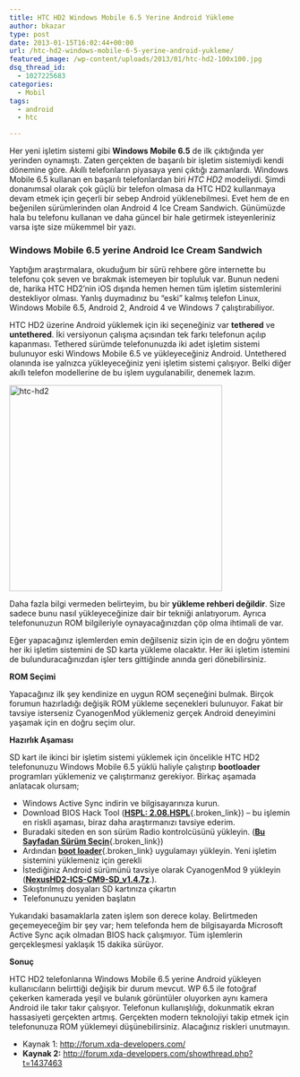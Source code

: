 ```yaml
---
title: HTC HD2 Windows Mobile 6.5 Yerine Android Yükleme
author: bkazar
type: post
date: 2013-01-15T16:02:44+00:00
url: /htc-hd2-windows-mobile-6-5-yerine-android-yukleme/
featured_image: /wp-content/uploads/2013/01/htc-hd2-100x100.jpg
dsq_thread_id:
  - 1027225683
categories:
  - Mobil
tags:
  - android
  - htc

---
```

Her yeni işletim sistemi gibi **Windows Mobile 6.5** de ilk çıktığında yer yerinden oynamıştı. Zaten gerçekten de başarılı bir işletim sistemiydi kendi dönemine göre. Akıllı telefonların piyasaya yeni çıktığı zamanlardı. Windows Mobile 6.5 kullanan en başarılı telefonlardan biri _HTC HD2_ modeliydi. Şimdi donanımsal olarak çok güçlü bir telefon olmasa da HTC HD2 kullanmaya devam etmek için geçerli bir sebep Android yüklenebilmesi. Evet hem de en beğenilen sürümlerinden olan Android 4 Ice Cream Sandwich. Günümüzde hala bu telefonu kullanan ve daha güncel bir hale getirmek isteyenleriniz varsa işte size mükemmel bir yazı.

### Windows Mobile 6.5 yerine Android Ice Cream Sandwich

Yaptığım araştırmalara, okuduğum bir sürü rehbere göre internette bu telefonu çok seven ve bırakmak istemeyen bir topluluk var. Bunun nedeni de, harika HTC HD2’nin iOS dışında hemen hemen tüm işletim sistemlerini destekliyor olması. Yanlış duymadınız bu “eski” kalmış telefon Linux, Windows Mobile 6.5, Android 2, Android 4 ve Windows 7 çalıştırabiliyor.

HTC HD2 üzerine Android yüklemek için iki seçeneğiniz var **tethered** ve **untethered**. İki versiyonun çalışma açısından tek farkı telefonun açılıp kapanması. Tethered sürümde telefonunuzda iki adet işletim sistemi bulunuyor eski Windows Mobile 6.5 ve yükleyeceğiniz Android. Untethered olanında ise yalnızca yükleyeceğiniz yeni işletim sistemi çalışıyor. Belki diğer akıllı telefon modellerine de bu işlem uygulanabilir, denemek lazım.

<img class="aligncenter size-full wp-image-10937" alt="htc-hd2" src="https://www.murekkep.org/wp-content/uploads/2013/01/htc-hd2.jpg" width="380" height="368" srcset="https://www.murekkep.org/wp-content/uploads/2013/01/htc-hd2.jpg 380w, https://www.murekkep.org/wp-content/uploads/2013/01/htc-hd2-50x48.jpg 50w, https://www.murekkep.org/wp-content/uploads/2013/01/htc-hd2-103x100.jpg 103w, https://www.murekkep.org/wp-content/uploads/2013/01/htc-hd2-206x200.jpg 206w, https://www.murekkep.org/wp-content/uploads/2013/01/htc-hd2-314x305.jpg 314w" sizes="(max-width: 380px) 100vw, 380px" /> 

Daha fazla bilgi vermeden belirteyim, bu bir **yükleme rehberi değildir**. Size sadece bunu nasıl yükleyeceğinize dair bir tekniği anlatıyorum. Ayrıca telefonunuzun ROM bilgileriyle oynayacağınızdan çöp olma ihtimali de var.

Eğer yapacağınız işlemlerden emin değilseniz sizin için de en doğru yöntem her iki işletim sistemini de SD karta yükleme olacaktır. Her iki işletim istemini de bulunduracağınızdan işler ters gittiğinde anında geri dönebilirsiniz.

**ROM Seçimi**

Yapacağınız ilk şey kendinize en uygun ROM seçeneğini bulmak. Birçok forumun hazırladığı değişik ROM yükleme seçenekleri bulunuyor. Fakat bir tavsiye isterseniz CyanogenMod yüklemeniz gerçek Android deneyimini yaşamak için en doğru seçim olur.

**Hazırlık Aşaması**

SD kart ile ikinci bir işletim sistemi yüklemek için öncelikle HTC HD2 telefonunuzu Windows Mobile 6.5 yüklü haliyle çalıştırıp **bootloader** programları yüklemeniz ve çalıştırmanız gerekiyor. Birkaç aşamada anlatacak olursam;

  * Windows Active Sync indirin ve bilgisayarınıza kurun.
  * Download BIOS Hack Tool ([**HSPL: 2.08.HSPL**][1]{.broken_link}) – bu işlemin en riskli aşaması, biraz daha araştırmanızı tavsiye ederim.
  * Buradaki siteden en son sürüm Radio kontrolcüsünü yükleyin. ([**Bu Sayfadan Sürüm Seçin**][2]{.broken_link})
  * Ardından [**boot loader**][3]{.broken_link} uygulamayı yükleyin. Yeni işletim sistemini yüklemeniz için gerekli
  * İstediğiniz Android sürümünü tavsiye olarak CyanogenMod 9 yükleyin ([**NexusHD2-ICS-CM9-SD_v1.4.7z**][4].).
  * Sıkıştırılmış dosyaları SD kartınıza çıkartın
  * Telefonunuzu yeniden başlatın

Yukarıdaki basamaklarla zaten işlem son derece kolay. Belirtmeden geçemeyeceğim bir şey var; hem telefonda hem de bilgisayarda Microsoft Active Sync açık olmadan BIOS hack çalışmıyor. Tüm işlemlerin gerçekleşmesi yaklaşık 15 dakika sürüyor.

**Sonuç**

HTC HD2 telefonlarına Windows Mobile 6.5 yerine Android yükleyen kullanıcıların belirttiği değişik bir durum mevcut. WP 6.5 ile fotoğraf çekerken kamerada yeşil ve bulanık görüntüler oluyorken aynı kamera Android ile takır takır çalışıyor. Telefonun kullanışlılığı, dokunmatik ekran hassasiyeti gerçekten artmış. Gerçekten modern teknolojiyi takip etmek için telefonunuza ROM yüklemeyi düşünebilirsiniz. Alacağınız riskleri unutmayın.

  * Kaynak 1: http://forum.xda-developers.com/
  * **Kaynak 2:** http://forum.xda-developers.com/showthread.php?t=1437463

 [1]: http://forum.xda-developers.com/showthread.php?p=5279234
 [2]: http://forum.xda-developers.com/showthread.php?t=611787
 [3]: http://forum.xda-developers.com/showthread.php?t=893618
 [4]: https://sites.google.com/site/nexushd2android/nexushd2-ics-cm9/v1-4/download-sd